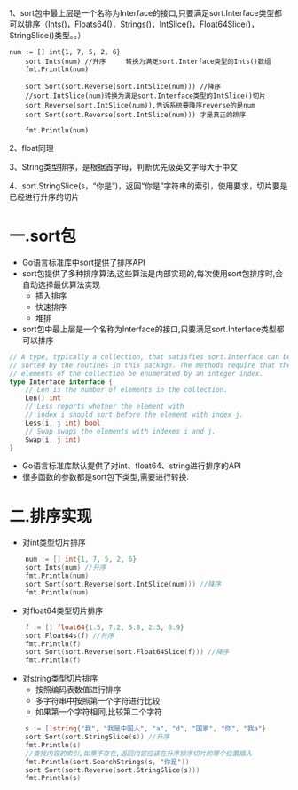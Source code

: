 1、sort包中最上层是一个名称为Interface的接口,只要满足sort.Interface类型都可以排序（Ints()，Floats64()，Strings()，IntSlice()，Float64Slice()，StringSlice()类型。。）

```
num := [] int{1, 7, 5, 2, 6}
	sort.Ints(num) //升序		转换为满足sort.Interface类型的Ints()数组
	fmt.Println(num)
	
	sort.Sort(sort.Reverse(sort.IntSlice(num))) //降序
	//sort.IntSlice(num)转换为满足sort.Interface类型的IntSlice()切片
	sort.Reverse(sort.IntSlice(num)),告诉系统要降序reverse的是num
	sort.Sort(sort.Reverse(sort.IntSlice(num))) 才是真正的排序
	
	fmt.Println(num)
```

2、float同理

3、String类型排序，是根据首字母，判断优先级英文字母大于中文

4、sort.StringSlice(s，“你是”)，返回“你是”字符串的索引，使用要求，切片要是已经进行升序的切片







# 一.sort包

* Go语言标准库中sort提供了排序API
* sort包提供了多种排序算法,这些算法是内部实现的,每次使用sort包排序时,会自动选择最优算法实现
  * 插入排序
  * 快速排序
  * 堆排
* sort包中最上层是一个名称为Interface的接口,只要满足sort.Interface类型都可以排序
```go
// A type, typically a collection, that satisfies sort.Interface can be
// sorted by the routines in this package. The methods require that the
// elements of the collection be enumerated by an integer index.
type Interface interface {
	// Len is the number of elements in the collection.
	Len() int
	// Less reports whether the element with
	// index i should sort before the element with index j.
	Less(i, j int) bool
	// Swap swaps the elements with indexes i and j.
	Swap(i, j int)
}
```
* Go语言标准库默认提供了对int、float64、string进行排序的API
* 很多函数的参数都是sort包下类型,需要进行转换.

# 二.排序实现
* 对int类型切片排序
```go
	num := [] int{1, 7, 5, 2, 6}
	sort.Ints(num) //升序
	fmt.Println(num)
	sort.Sort(sort.Reverse(sort.IntSlice(num))) //降序
	fmt.Println(num)
```
* 对float64类型切片排序
```go
	f := [] float64{1.5, 7.2, 5.8, 2.3, 6.9}
	sort.Float64s(f) //升序
	fmt.Println(f)
	sort.Sort(sort.Reverse(sort.Float64Slice(f))) //降序
	fmt.Println(f)
```
* 对string类型切片排序
  * 按照编码表数值进行排序
  * 多字符串中按照第一个字符进行比较
  * 如果第一个字符相同,比较第二个字符
```go
	s := []string{"我", "我是中国人", "a", "d", "国家", "你", "我a"}
	sort.Sort(sort.StringSlice(s)) //升序
	fmt.Println(s)
	//查找内容的索引,如果不存在,返回内容应该在升序排序切片的哪个位置插入
	fmt.Println(sort.SearchStrings(s, "你是"))
	sort.Sort(sort.Reverse(sort.StringSlice(s)))
	fmt.Println(s)
```


